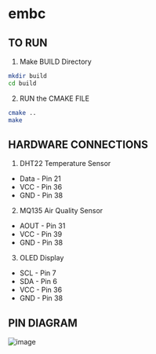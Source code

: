 # embc

## TO RUN  

1. Make BUILD Directory 
```bash
mkdir build
cd build
```
2. RUN the CMAKE FILE 
```bash
cmake ..
make
```

## HARDWARE CONNECTIONS
1. DHT22 Temperature Sensor
- Data - Pin 21
- VCC - Pin 36
- GND - Pin 38

2. MQ135 Air Quality Sensor
- AOUT - Pin 31
- VCC - Pin 39
- GND - Pin 38

3. OLED Display
- SCL - Pin 7
- SDA - Pin 6
- VCC - Pin 36
- GND - Pin 38

## PIN DIAGRAM 
![image](https://github.com/user-attachments/assets/f8caef3f-668b-43fd-8720-bdda14e42f16)
